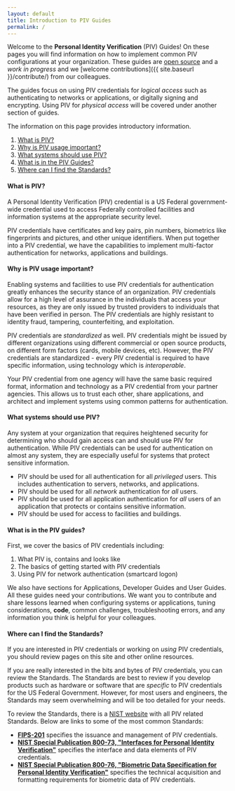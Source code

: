 ```yaml
---
layout: default
title: Introduction to PIV Guides
permalink: /
---
```


Welcome to the **Personal Identity Verification** (PIV) Guides! On these pages you will find information on how to implement common PIV configurations at your organization.  These guides are [open source](https://github.com/gsa/piv-guides) and a _work in progress_ and we [welcome contributions]({{ site.baseurl }}/contribute/) from our colleagues.

The guides focus on using PIV credentials for _logical access_ such as authenticating to networks or applications, or digitally signing and encrypting.  Using PIV for _physical access_ will be covered under another section of guides.

The information on this page provides introductory information.

1. [What is PIV?](#what-is-piv)
1. [Why is PIV usage important?](#why-is-piv-usage-important)
1. [What systems should use PIV?](#what-systems-should-use-piv)
1. [What is in the PIV Guides?](#what-is-in-the-piv-guides)
1. [Where can I find the Standards?](#where-can-i-find-the-standards)

#### What is PIV?

A Personal Identity Verification (PIV) credential is a US Federal government-wide credential used to access Federally controlled facilities and information systems at the appropriate security level.

PIV credentials have certificates and key pairs, pin numbers, biometrics like fingerprints and pictures, and other unique identifiers.  When put together into a PIV credential, we have the capabilities to implement multi-factor authentication for networks, applications and buildings.

#### Why is PIV usage important?

Enabling systems and facilities to use PIV credentials for authentication greatly enhances the security stance of an organization. PIV credentials allow for a high level of assurance in the individuals that access your resources, as they are only issued by trusted providers to individuals that have been verified in person.  The PIV credentials are highly resistant to identity fraud, tampering, counterfeiting, and exploitation.

PIV credentials are _standardized_ as well.  PIV credentials might be issued by different organizations using different commercial or open source products, on different form factors (cards, mobile devices, etc).  However, the PIV credentials are standardized - every PIV credential is required to have specific information, using technology which is _interoperable_.

Your PIV credential from one agency will have the same basic required format, information and technology as a PIV credential from your partner agencies. This allows us to trust each other, share applications, and architect and implement systems using common patterns for authentication.

#### What systems should use PIV?

Any system at your organization that requires heightened security for determining who should gain access can and should use PIV for authentication.  While PIV credentials can be used for authentication on almost any system, they are especially useful for systems that protect sensitive information.

* PIV should be used for all authentication for all _privileged_ users.  This includes authentication to servers, networks, and applications.
* PIV should be used for all _network_ authentication for _all_ users.
* PIV should be used for all application authentication for _all_ users of an application that protects or contains sensitive information.
* PIV should be used for access to facilities and buildings.


#### What is in the PIV guides?

First, we cover the basics of PIV credentials including:

1. What PIV is, contains and looks like
1. The basics of getting started with PIV credentials
1. Using PIV for network authentication (smartcard logon)

We also have sections for Applications, Developer Guides and User Guides.  All these guides need your contributions.  We want you to contribute and share lessons learned when configuring systems or applications, tuning considerations, **code**, common challenges, troubleshooting errors, and any information you think is helpful for your colleagues.  

#### Where can I find the Standards?

If you are interested in PIV credentials or working on _using_ PIV credentials, you should review pages on this site and other online resources.

If you are really interested in the bits and bytes of PIV credentials, you can review the Standards. The Standards are best to review if you develop products such as hardware or software that are _specific_ to PIV credentials for the US Federal Government.  However, for most users and engineers, the Standards may seem overwhelming and will be too detailed for your needs.

To review the Standards, there is a [NIST website](http://csrc.nist.gov/groups/SNS/piv/standards.html) with all PIV related Standards.  Below are links to some of the most common Standards:

- **[FIPS-201](http://nvlpubs.nist.gov/nistpubs/FIPS/NIST.FIPS.201-2.pdf)** specifies the issuance and management of PIV credentials.
- **[NIST Special Publication 800-73, "Interfaces for Personal Identity Verification"](http://nvlpubs.nist.gov/nistpubs/SpecialPublications/NIST.SP.800-73-4.pdf)** specifies the interface and data elements of PIV credentials.
- **[NIST Special Publication 800-76, "Biometric Data Specification for Personal Identity Verification"](http://nvlpubs.nist.gov/nistpubs/SpecialPublications/NIST.SP.800-76-2.pdf)** specifies the technical acquisition and formatting requirements for biometric data of PIV credentials.
